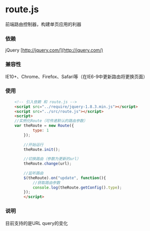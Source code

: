 # route.js

前端路由控制器，构建单页应用的利器

### 依赖

jQuery [http://jquery.com/](http://jquery.com/)

### 兼容性

IE10+、Chrome、Firefox、Safari等（在IE6-9中更新路由将更换页面）

### 使用

```html
	<!-- 引入依赖 和 route.js -->
	<script src="../require/jquery-1.8.3.min.js"></script>
	<script src="../src/route.js"></script>
	<script>
	//实例化Route（可传递默认的路由参数）
	var theRoute = new Route({
        	type: 1
    	});
    
    	//开始运行
    	theRoute.init();
    
    	//切换路由（参数为更新的url）
    	theRoute.change(url);
    
    	//监听路由
    	$(theRoute).on("update", function(){
         	//获取路由参数
         	console.log(theRoute.getConfig().type);
    	});
    	</script>
```
    
### 说明

目前支持的是URL query的变化

